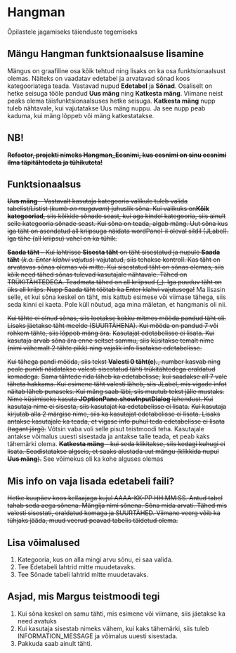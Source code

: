 # Hangman
Õpilastele jagamiseks täienduste tegemiseks

## Mängu Hangman funktsionaalsuse lisamine
Mängus on graafiline osa kõik tehtud ning lisaks on ka osa funktsionaalsust olemas. Näiteks on vaadatav edetabel ja arvatavad sõnad koos 
kategooriatega teada. Vastavad nupud **Edetabel** ja **Sõnad**. Osaliselt on hetke seisuga tööle pandud **Uus mäng** ning **Katkesta mäng**. Viimane 
neist peaks olema täisfunktsionaalsuses hetke seisuga. **Katkesta mäng** nupp tuleb nähtavale, kui vajutatakse Uus mäng nuppu. Ja see nupp 
peab kaduma, kui mäng lõppeb või mäng katkestatakse. 

## NB!
~~**Refactor, projekti nimeks Hangman_Eesnimi, kus eesnimi on sinu eesnimi ilma täpitähtedeta ja tühikuteta!**~~


## Funktsionaalsus
~~**Uus mäng** – Vastavalt kasutaja kategooria valikule tuleb valida tabelist/Listist (_kumb on mugavam_) juhuslik sõna. Kui valikuks 
on**Kõik kategooriad**, siis kõikide sõnade seast, kui aga kindel kategooria, siis ainult selle kategooria sõnade seast. Kui sõna on teada, algab
mäng. Uut sõna kus iga täht on asendatud all kriipsuga näidata wordPanel-il oleval sildil (JLabel). Iga tähe (all kriipsu) vahel on ka 
tühik.~~

~~**Saada täht –** Kui lahtrisse **Sisesta täht** on täht sisestatud ja nupule **Saada täht** (_k.a. Enter klahvi vajutus_) vajutatud, siis 
tehakse kontroll. Kas täht on arvatavas sõnas olemas või mitte. Kui sisestatud täht on sõnas olemas, siis kõik need tähed sõnas tulevad 
kasutajale nähtavale. Tähed on TRÜKITÄHTEDEGA. Teadmata tähed on all kriipsud (_). Iga puuduv täht on üks all kriips. Nupp Saada täht 
töötab ka Enter klahvi vajutusega!~~
Ma lisasin selle, et kui sõna keskel on täht, mis kattub esimese või viimase tähega, siis seda kinni ei kaeta. 
Pole küll nõutud, aga mina mäletan, et hangmanis oli nii.

~~Kui tähte ei olnud sõnas, siis loetakse kokku mitmes mööda pandud täht oli. Lisaks jäetakse täht meelde (SUURTÄHENA). Kui mööda on pandud 
7 või rohkem tähte, siis lõppeb mäng ära.~~ ~~Kasutajat edetabelisse ei lisata. Kui kasutaja arvab sõna ära enne seitset sammu, siis küsitakse 
temalt nime (nimi vähemalt 2 tähte pikk) ning vajalik info lisatakse edetabelisse.~~

~~Kui tähega pandi mööda, siis tekst **Valesti 0 täht(e).**, number kasvab ning peale punkti näidatakse valesti sisestatud tähti 
trükitähtedega eraldatud komadega.~~ ~~Sama tähtede rida läheb ka edetabelisse,~~ ~~kui saadakse all 7 vale täheta hakkama. Kui esimene täht 
valesti läheb, siis JLabel, mis vigade infot näitab läheb punaseks. Kui mäng saab läbi, siis muutub tekst jälle mustaks.~~  
~~Nime küsimiseks kasuta **JOptionPane.showInputDialog** lahendust. Kui kasutaja nime ei sisesta, siis kasutajat ka edetabelisse ei lisata.~~
~~Kui kasutaja kirjutab alla 2 märgise nime, siis ka kasutajat edetabelisse ei lisata. Lisaks antakse kasutajale ka teada, et vigase info 
puhul teda edetabelisse ei lisata (tagant järgi).~~
Võtsin vaba voli selle pisut teistmoodi teha. Kasutajale antakse võimalus uuesti sisestada ja antakse talle teada, et peab kaks tähemärki olema.
~~**Katkesta mäng** - kui seda klikitakse, siis kedagi kuhugi ei lisata. Seadistatakse algseis, et saaks alustada uut mängu (klikkida nupul **Uus mäng**).~~
See võimekus oli ka kohe alguses olemas

## Mis info on vaja lisada edetabeli faili?
~~Hetke kuupäev koos kellaajaga kujul AAAA-KK-PP HH:MM:SS. Antud tabel tahab seda aega sõnena. Mängija nimi sõnena. Sõna mida arvati. 
Tähed mis valesti sisestati, eraldatud komaga ja SUURTÄHED. Viimane veerg võib ka tühjaks jääda, muud veerud peavad tabelis täidetud 
olema.~~

## Lisa võimalused
1. Kategooria, kus on alla mingi arvu sõnu, ei saa valida.
2. Tee Edetabeli lahtrid mitte muudetavaks.
3. Tee Sõnade tabeli lahtrid mitte muudetavaks.

## Asjad, mis Margus teistmoodi tegi
1. Kui sõna keskel on samu tähti, mis esimene või viimane, siis jäetakse ka need avatuks
2. Kui kasutaja sisestab nimeks vähem, kui kaks tähemärki, siis tuleb INFORMATION_MESSAGE ja võimalus uuesti sisestada.
3. Pakkuda saab ainult tähti.


